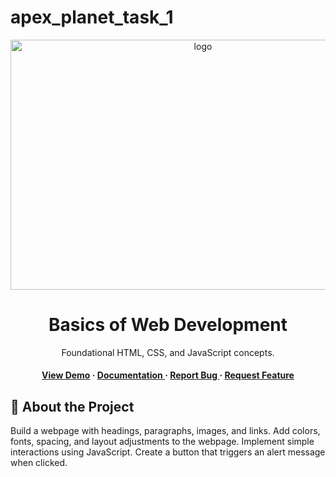 # apex_planet_task_1
<div align='center'>

<img src=https://1.bp.blogspot.com/-I_-I1T-ippc/YJ4PkVYou4I/AAAAAAAACVA/T7HrplZhOWsi-ir05Hpno_Mqg4djQ10_ACPcBGAsYHg/s2048/html%2Bcss%2Band%2Bjavascript.jpeg alt="logo" width=600 height=400 />

<h1>Basics of Web Development</h1>
<p>Foundational HTML, CSS, and JavaScript concepts. </p>

<h4> <a href=https://traptisingh7300.github.io/apex_planet_task_1/>View Demo</a> <span> · </span> <a href="https://github.com/TraptiSingh7300 /apex_planet_task_1/blob/master/README.md"> Documentation </a> <span> · </span> <a href="https://github.com/TraptiSingh7300 /apex_planet_task_1/issues"> Report Bug </a> <span> · </span> <a href="https://github.com/TraptiSingh7300 /apex_planet_task_1/issues"> Request Feature </a> </h4>


</div>

## :star2: About the Project
<p>Build a webpage with headings, paragraphs, images, and links. Add colors, fonts, spacing, and layout adjustments to the webpage. Implement simple interactions using JavaScript. Create a button that triggers an alert message when clicked.<p/>
